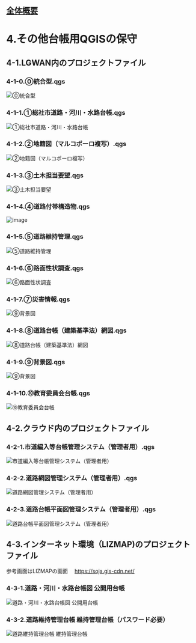 ## [全体概要](https://github.com/city-soja-chiiki/QGIS)  
# 4.その他台帳用QGISの保守  
## 4-1.LGWAN内のプロジェクトファイル
### 4-1-0.⓪統合型.qgs
![⓪統合型](https://user-images.githubusercontent.com/110579656/185822196-e9f4f82f-86fd-4258-912c-8c442f77a492.png)
### 4-1-1.①総社市道路・河川・水路台帳.qgs
![①総社市道路・河川・水路台帳](https://user-images.githubusercontent.com/110579656/185822178-517c1099-230e-44e6-bd48-5725c6124a6b.png)
### 4-1-2.②地籍図（マルコポーロ複写）.qgs
![②地籍図（マルコポーロ複写）](https://user-images.githubusercontent.com/110579656/185822214-13450579-cff8-4759-a7d0-1b3988a690d0.png)
### 4-1-3.③土木担当要望.qgs
![③土木担当要望](https://user-images.githubusercontent.com/110579656/185822221-70d717f3-a58d-4f72-a2e1-436d1eec1ae7.png)
### 4-1-4.④道路付帯構造物.qgs
![image](https://user-images.githubusercontent.com/86514652/222334573-8f2f79fa-2547-40a7-ad6e-e04b0b39c1b1.png)
### 4-1-5.⑤道路維持管理.qgs
![⑤道路維持管理](https://user-images.githubusercontent.com/110579656/185822244-bc50bc85-2380-4628-af21-3b7d2ba8820e.png)
### 4-1-6.⑥路面性状調査.qgs
![⑥路面性状調査](https://user-images.githubusercontent.com/110579656/185823432-06636c40-e937-4a17-908a-70fb712de274.png)
### 4-1-7.⑦災害情報.qgs
![⑨背景図](https://user-images.githubusercontent.com/110579656/185822256-b9c9305e-4ab8-4a8b-9b64-8bc04b2fab57.png)
### 4-1-8.⑧道路台帳（建築基準法）網図.qgs
![⑧道路台帳（建築基準法）網図](https://user-images.githubusercontent.com/110579656/185823412-439f416a-29ac-4217-b97c-044580f5a887.png)
### 4-1-9.⑨背景図.qgs
![⑨背景図](https://user-images.githubusercontent.com/110579656/185822266-5e732a81-3855-4471-877a-d243aade4211.png)
### 4-1-10.⑩教育委員会台帳.qgs
![⑩教育委員会台帳](https://user-images.githubusercontent.com/110579656/185822274-9cdf455c-728a-4026-864b-f50b6a9f2d3c.png)
## 4-2.クラウド内のプロジェクトファイル
### 4-2-1.市道編入等台帳管理システム（管理者用）.qgs
![市道編入等台帳管理システム（管理者用）](https://user-images.githubusercontent.com/110579656/185826656-e29b77c9-b9cd-4907-884f-171be51bfd03.png)
### 4-2-2.道路網図管理システム（管理者用）.qgs
![道路網図管理システム（管理者用）](https://user-images.githubusercontent.com/110579656/185826592-c2a8c874-571d-4200-a7b7-7f0eed07d61d.png)
### 4-2-3.道路台帳平面図管理システム（管理者用）.qgs
![道路台帳平面図管理システム（管理者用）](https://user-images.githubusercontent.com/110579656/185826613-1e1ced32-95d8-4277-afa0-25f95ff09d6b.png)
## 4-3.インターネット環境（LIZMAP)のプロジェクトファイル
参考画面はLIZMAPの画面
　https://soja.gis-cdn.net/
### 4-3-1.道路・河川・水路台帳図 公開用台帳
![道路・河川・水路台帳図 公開用台帳](https://user-images.githubusercontent.com/110579656/185827350-89566d1e-9043-4efc-92b1-a251daf1f07e.png)
### 4-3-2.道路維持管理台帳 維持管理台帳（パスワード必要）
![道路維持管理台帳 維持管理台帳](https://user-images.githubusercontent.com/110579656/185828261-61edbf7e-434b-4581-8aef-4431cfd57d8c.png)
